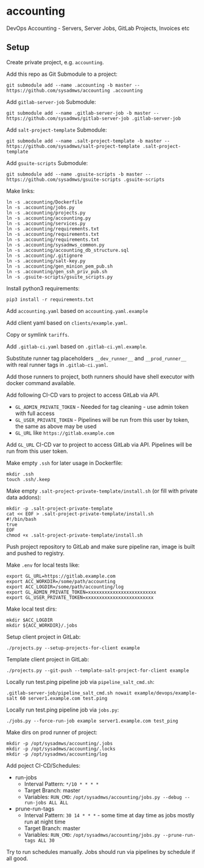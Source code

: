 # accounting
DevOps Accounting - Servers, Server Jobs, GitLab Projects, Invoices etc

## Setup
Create private project, e.g. `accounting`.

Add this repo as Git Submodule to a project:
```
git submodule add --name .accounting -b master -- https://github.com/sysadmws/accounting .accounting
```

Add `gitlab-server-job` Submodule:
```
git submodule add --name .gitlab-server-job -b master -- https://github.com/sysadmws/gitlab-server-job .gitlab-server-job
```

Add `salt-project-template` Submodule:
```
git submodule add --name .salt-project-template -b master -- https://github.com/sysadmws/salt-project-template .salt-project-template
```

Add `gsuite-scripts` Submodule:
```
git submodule add --name .gsuite-scripts -b master -- https://github.com/sysadmws/gsuite-scripts .gsuite-scripts
```

Make links:
```
ln -s .accounting/Dockerfile
ln -s .accounting/jobs.py
ln -s .accounting/projects.py
ln -s .accounting/accounting.py
ln -s .accounting/services.py
ln -s .accounting/requirements.txt
ln -s .accounting/requirements.txt
ln -s .accounting/requirements.txt
ln -s .accounting/sysadmws_common.py
ln -s .accounting/accounting_db_structure.sql
ln -s .accounting/.gitignore
ln -s .accounting/salt-key.py
ln -s .accounting/gen_minion_pem_pub.sh
ln -s .accounting/gen_ssh_priv_pub.sh
ln -s .gsuite-scripts/gsuite_scripts.py
```

Install python3 requirements:
```
pip3 install -r requirements.txt
```

Add `accounting.yaml` based on `accounting.yaml.example`

Add client yaml based on `clients/example.yaml`.

Copy or symlink `tariffs`.

Add `.gitlab-ci.yaml` based on `.gitlab-ci.yml.example`.

Substitute runner tag placeholders `__dev_runner__` and `__prod_runner__` with real runner tags in `.gitlab-ci.yaml`.

Add those runners to project, both runners should have shell executor with docker command available.

Add following CI-CD vars to project to access GitLab via API.
- `GL_ADMIN_PRIVATE_TOKEN` - Needed for tag cleaning - use admin token with full access
- `GL_USER_PRIVATE_TOKEN` - Pipelines will be run from this user by token, the same as above may be used
- `GL_URL` like `https://gitlab.example.com`

Add `GL_URL` CI-CD var to project to access GitLab via API. Pipelines will be run from this user token.

Make empty `.ssh` for later usage in Dockerfile:
```
mkdir .ssh
touch .ssh/.keep
```

Make empty `.salt-project-private-template/install.sh` (or fill with private data addons):
```
mkdir -p .salt-project-private-template
cat << EOF > .salt-project-private-template/install.sh
#!/bin/bash
true
EOF
chmod +x .salt-project-private-template/install.sh
```

Push project repository to GitLab and make sure pipeline ran, image is built and pushed to registry.

Make `.env` for local tests like:
```
export GL_URL=https://gitlab.example.com
export ACC_WORKDIR=/some/path/accounting
export ACC_LOGDIR=/some/path/accounting/log
export GL_ADMIN_PRIVATE_TOKEN=xxxxxxxxxxxxxxxxxxxxxxxxx
export GL_USER_PRIVATE_TOKEN=xxxxxxxxxxxxxxxxxxxxxxxxx
```

Make local test dirs:
```
mkdir $ACC_LOGDIR
mkdir ${ACC_WORKDIR}/.jobs
```

Setup client project in GitLab:
```
./projects.py --setup-projects-for-client example
```

Template client project in GitLab:
```
./projects.py --git-push --template-salt-project-for-client example
```

Locally run test.ping pipeline job via `pipeline_salt_cmd.sh`:
```
.gitlab-server-job/pipeline_salt_cmd.sh nowait example/devops/example-salt 60 server1.example.com test.ping
```

Locally run test.ping pipeline job via `jobs.py`:
```
./jobs.py --force-run-job example server1.example.com test_ping
```

Make dirs on prod runner of project:
```
mkdir -p /opt/sysadmws/accounting/.jobs
mkdir -p /opt/sysadmws/accounting/.locks
mkdir -p /opt/sysadmws/accounting/log
```

Add poject CI-CD/Schedules:
- run-jobs
  - Interval Pattern: `*/10 * * * *`
  - Target Branch: master
  - Variables: `RUN_CMD`: `/opt/sysadmws/accounting/jobs.py --debug --run-jobs ALL ALL`
- prune-run-tags
  - Interval Pattern: `30 14 * * *` - some time at day time as jobs mostly run at night time
  - Target Branch: master
  - Variables: `RUN_CMD`: `/opt/sysadmws/accounting/jobs.py --prune-run-tags ALL 30`

Try to run schedules manually. Jobs should run via pipelines by schedule if all good.
